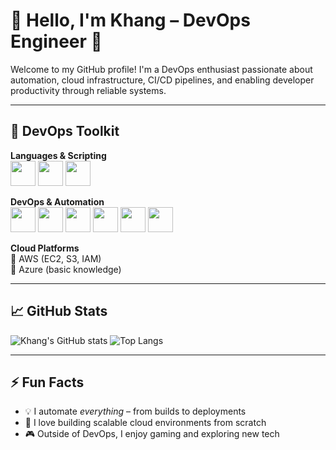 # 👋 Hello, I'm Khang – DevOps Engineer 🚀

Welcome to my GitHub profile! I'm a DevOps enthusiast passionate about automation, cloud infrastructure, CI/CD pipelines, and enabling developer productivity through reliable systems.

---

## 🧰 DevOps Toolkit

**Languages & Scripting**  
<img src="https://cdn.jsdelivr.net/gh/devicons/devicon/icons/bash/bash-original.svg" width="40" height="40"/> <img src="https://cdn.jsdelivr.net/gh/devicons/devicon/icons/python/python-original.svg" width="40" height="40"/> <img src="https://cdn.jsdelivr.net/gh/devicons/devicon/icons/yaml/yaml-original.svg" width="40" height="40"/>

**DevOps & Automation**  
<img src="https://cdn.jsdelivr.net/gh/devicons/devicon/icons/docker/docker-original.svg" width="40" height="40"/> <img src="https://cdn.jsdelivr.net/gh/devicons/devicon/icons/kubernetes/kubernetes-plain.svg" width="40" height="40"/> <img src="https://cdn.jsdelivr.net/gh/devicons/devicon/icons/terraform/terraform-original.svg" width="40" height="40"/> <img src="https://www.jenkins.io/images/logos/jenkins/jenkins.svg" width="40" height="40"/> <img src="https://github.githubassets.com/images/modules/site/features/actions-icon-actions.svg" width="40" height="40"/> <img src="https://argo-cd.readthedocs.io/en/stable/assets/logo.png" width="40" height="40"/>

**Cloud Platforms**  
🔹 AWS (EC2, S3, IAM)  
🔹 Azure (basic knowledge)

---

## 📈 GitHub Stats

![Khang's GitHub stats](https://github-readme-stats.vercel.app/api?username=kieukhang185&show_icons=true&theme=default)
![Top Langs](https://github-readme-stats.vercel.app/api/top-langs/?username=kieukhang185&layout=compact)

---

## ⚡ Fun Facts

- 💡 I automate *everything* – from builds to deployments
- 🧱 I love building scalable cloud environments from scratch
- 🎮 Outside of DevOps, I enjoy gaming and exploring new tech

